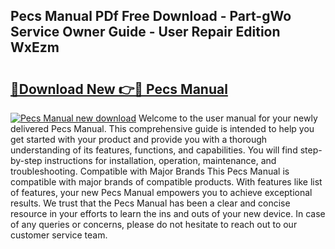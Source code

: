 ## Pecs Manual PDf Free Download - Part-gWo Service Owner Guide - User Repair Edition WxEzm

# <h2><a href="http://cf13204.oget.top/?id=Pecs+Manual">🔗Download New 👉🔴 Pecs Manual</a></h2>

[![Pecs Manual new download](https://i.imgur.com/5g1atiW.png)](http://cf13204.oget.top/?id=Pecs+Manual)
Welcome to the user manual for your newly delivered Pecs Manual. This comprehensive guide is intended to help you get started with your product and provide you with a thorough understanding of its features, functions, and capabilities. You will find step-by-step instructions for installation, operation, maintenance, and troubleshooting. Compatible with Major Brands This Pecs Manual is compatible with major brands of compatible products. With features like list of features, your new Pecs Manual empowers you to achieve exceptional results. We trust that the Pecs Manual has been a clear and concise resource in your efforts to learn the ins and outs of your new device. In case of any queries or concerns, please do not hesitate to reach out to our customer service team.
